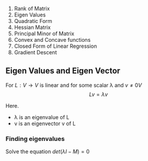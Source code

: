 1. Rank of Matrix
2. Eigen Values
3. Quadratic Form
4. Hessian Matrix
5. Principal Minor of Matrix
6. Convex and Concave functions
7. Closed Form of Linear Regression
8. Gradient Descent

## Eigen Values and Eigen Vector
For $L: V → V$ is linear and for some scalar λ and $v \neq 0 V$
$$Lv = λv$$

Here.
- λ is an eigenvalue of L 
- v is an eigenvector v of L

### Finding eigenvalues
Solve the equation $det(λI − M) = 0$